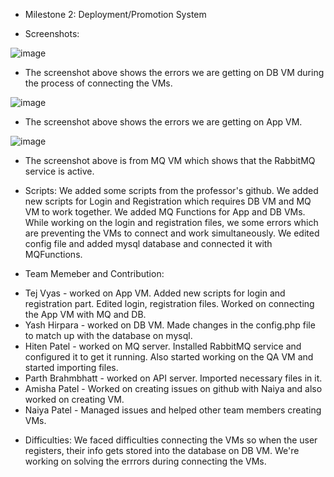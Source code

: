 * Milestone 2: Deployment/Promotion System


* Screenshots:

![image](https://user-images.githubusercontent.com/70593347/125717656-aa35d39f-0ccb-45ea-a859-b1b9f685e9a7.png)
- The screenshot above shows the errors we are getting on DB VM during the process of connecting the VMs. 

![image](https://user-images.githubusercontent.com/70593347/125717705-da2b0f5b-988e-4ac5-af70-cb378ee9372b.png)
- The screenshot above shows the errors we are getting on App VM. 

![image](https://user-images.githubusercontent.com/70593347/125717938-c207ae6e-ad3e-492c-9c77-60d5e3ac9d6d.png)
- The screenshot above is from MQ VM which shows that the RabbitMQ service is active.

* Scripts:
We added some scripts from the professor's github. We added new scripts for Login and Registration which requires DB VM and MQ VM to work together. 
We added MQ Functions for App and DB VMs. While working on the login and registration files, we some errors which are preventing the VMs to connect and work simultaneously. We edited config file and added mysql database and connected it with MQFunctions.

* Team Memeber and Contribution:
- Tej Vyas - worked on App VM. Added new scripts for login and registration part. Edited login, registration files. Worked on connecting the App VM with MQ and DB.
- Yash Hirpara - worked on DB VM. Made changes in the config.php file to match up with the database on mysql.
- Hiten Patel - worked on MQ server. Installed RabbitMQ service and configured it to get it running. Also started working on the QA VM and started importing files.
- Parth Brahmbhatt - worked on API server. Imported necessary files in it.
- Amisha Patel - Worked on creating issues on github with Naiya and also worked on creating VM.
- Naiya Patel - Managed issues and helped other team members creating VMs.

* Difficulties:
We faced difficulties connecting the VMs so when the user registers, their info gets stored into the database on DB VM. We're working on solving the errrors during connecting the VMs. 
